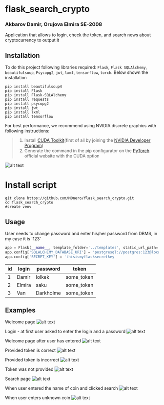 # flask_search_crypto

### Akbarov Damir, Orujova Elmira SE-2008


Application that allows to login, check the token, and search news about cryptocurrency to output it



## Installation



To do this project following libraries required: ```Flask```, ```Flask SQLAlchemy```, ```beautifulsoup```, ```Psycopg2```, ```jwt```, ```lxml```, ```tensorflow```, ```torch```. Below shown the installation



```
pip install beautifulsoup4
pip install Flask
pip install Flask-SQLAlchemy
pip install requests
pip install psycopg2
pip install jwt
pip install lxml
pip install tensorflow
```
For best performance, we recommend using NVIDIA discrete graphics with following instructions:
> 1.  Install [CUDA Toolkit](https://developer.nvidia.com/cuda-downloads)(first of all by joining the [NVIDIA Developer Program](https://developer.nvidia.com/developer-program))
> 2.  Generate the command in the pip configurator on the [PyTorch](https://pytorch.org/get-started/locally/) official website with the CUDA option 

![alt text](https://user-images.githubusercontent.com/70347351/143207765-ee4e2779-7bcf-4233-bb70-335cf7f66697.png)
# Install script 

```
git clone https://github.com/M0nero/flask_search_crypto.git
cd flask_search_crypto
#create venv
```

## Usage 



User needs to change password and enter his/her password from DBMS, in my case it is '123'


```python
app = Flask(__name__, template_folder='../templates', static_url_path='', static_folder='../static')
app.config['SQLALCHEMY_DATABASE_URI'] = 'postgresql://postgres:123@localhost:5432/jwt_flask'
app.config['SECRET_KEY'] = 'thisismyflasksecretkey
```

| id | login    | password | token      |
| -- | -------- | -------- | -----------|
| 1  | Damir    |  lolkek  | some_token |
| 2  | Elmira   |   saku   | some_token |
| 3  | Van      | Darkholme| some_token |

## Examples

Welcome page
![alt text](https://user-images.githubusercontent.com/74233809/143092084-e8753b13-fdcf-4dd1-b626-b41f8cf5e222.png)

Login - at first user asked to enter the login and a password
![alt text](https://user-images.githubusercontent.com/74233809/143091973-b073e2d5-6392-444d-b4cc-5c09fe1ed621.png)

Welcome page after user has entered
![alt text](https://user-images.githubusercontent.com/74233809/143091986-a2ea7b71-43b2-4ff2-9113-949f6ca4d0dd.png)

Provided token is correct
![alt text](https://user-images.githubusercontent.com/74233809/143091984-ee53aae7-1a79-46cd-93f7-e4ffa4ff8c94.png)

Provided token is incorrect
![alt text](https://user-images.githubusercontent.com/74233809/143091975-2c86cef4-86e4-4bff-be12-2847ab1374c2.png)

Token was not provided
![alt text](https://user-images.githubusercontent.com/74233809/143091978-277851de-ac9a-4fdd-820d-542270777fca.png)

Search page
![alt text](https://user-images.githubusercontent.com/74233809/143091983-a8efb6ac-adc1-4f6e-a1bc-a3e399c84c3c.png)

When user entered the name of coin and clicked search
![alt text](https://user-images.githubusercontent.com/74233809/143091982-b6971fe2-79c9-46c0-8ff1-2c40da931c97.png)

When user enters unknown coin
![alt text](https://user-images.githubusercontent.com/74233809/143091980-bfdc08b6-0312-41cd-9d81-7c1ac7b86d98.png)
